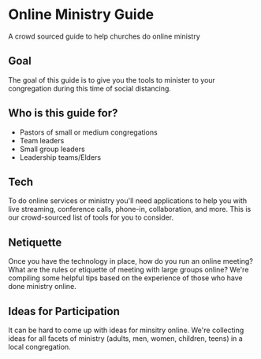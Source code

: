 # Online Ministry Guide
A crowd sourced guide to help churches do online ministry

## Goal
The goal of this guide is to give you the tools to minister to your congregation during this time of social distancing.

## Who is this guide for?
- Pastors of small or medium congregations
- Team leaders
- Small group leaders
- Leadership teams/Elders

## Tech
To do online services or ministry you'll need applications to help you with live streaming, conference calls, phone-in, collaboration, and more. This is our crowd-sourced list of tools for you to consider.

## Netiquette
Once you have the technology in place, how do you run an online meeting? What are the rules or etiquette of meeting with large groups online? We're compiling some helpful tips based on the experience of those who have done ministry online.

## Ideas for Participation
It can be hard to come up with ideas for minsitry online. We're collecting ideas for all facets of ministry (adults, men, women, children, teens) in a local congregation.
